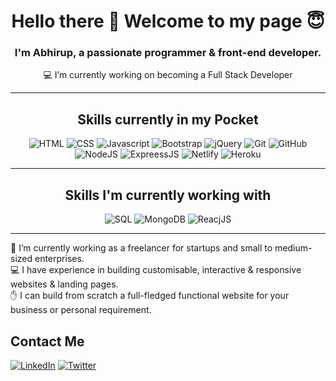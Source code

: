 <div align="center">

# Hello there 👋 Welcome to my page :innocent:
  
### I'm Abhirup, a passionate programmer & front-end developer.
<!--   
   -->
  
  :computer: I’m currently working on becoming a Full Stack Developer  
  ___

## Skills currently in my Pocket
  ![HTML](https://img.shields.io/badge/HTML-E34F26?style=for-the-badge&logo=html5&logoColor=white)
  ![CSS](https://img.shields.io/badge/CSS-1572B6?style=for-the-badge&logo=css3&logoColor=white)
  ![Javascript](https://img.shields.io/badge/JavaScript-F7DF1E?style=for-the-badge&logo=javascript&logoColor=black)
  ![Bootstrap](https://img.shields.io/badge/Bootstrap-563D7C?style=for-the-badge&logo=bootstrap&logoColor=white)
  ![jQuery](https://img.shields.io/badge/jQuery-0769AD?style=for-the-badge&logo=jquery&logoColor=white)
  ![Git](https://img.shields.io/badge/Git-F05032?style=for-the-badge&logo=git&logoColor=white)
  ![GitHub](https://img.shields.io/badge/GitHub-100000?style=for-the-badge&logo=github&logoColor=white)
  ![NodeJS](https://img.shields.io/badge/Node.js-43853D?style=for-the-badge&logo=node.js&logoColor=white)
  ![ExpreessJS](https://img.shields.io/badge/Express.js-404D59?style=for-the-badge)
  ![Netlify](https://img.shields.io/badge/Netlify-00C7B7?style=for-the-badge&logo=netlify&logoColor=white)
  ![Heroku](https://img.shields.io/badge/Heroku-430098?style=for-the-badge&logo=heroku&logoColor=white)   
  ___
  
  
  
  
  
## Skills I'm currently working with
  ![SQL](https://img.shields.io/badge/SQLite-003B57?style=for-the-badge&logo=sqlite&logoColor=white)
  ![MongoDB](https://img.shields.io/badge/MongoDB-4EA94B?style=for-the-badge&logo=mongodb&logoColor=white)
  ![ReacjJS](https://img.shields.io/badge/React-20232A?style=for-the-badge&logo=react&logoColor=61DAFB)  
  ___  
  
</div>
  
  :boy: I’m currently working as a freelancer for startups and small to medium-sized enterprises.  
  :computer: I have experience in building customisable, interactive & responsive websites & landing pages.  
  :hand: I can build from scratch a full-fledged functional website for your business or personal requirement.  
  
  
## Contact Me
  [![LinkedIn](https://img.shields.io/badge/LinkedIn-0a66c2?style=for-the-badge&logo=LinkedIn&logoColor=white)](https://www.linkedin.com/in/basu-abhirup/)
  [![Twitter](https://img.shields.io/badge/Twitter-1da1f2?style=for-the-badge&logo=Twitter&logoColor=white)](https://twitter.com/basu_abhirup27)




<!-- - 
- 🌱 I’m currently learning Databases, SQL & MongoDB
- 👯 I’m looking to collaborate on ...
- 🤔 I’m looking for help with ...
- 💬 Ask me about ...
- 📫 How to reach me: ...
- 😄 Pronouns: ...
- ⚡ Fun fact: ...
             -->
